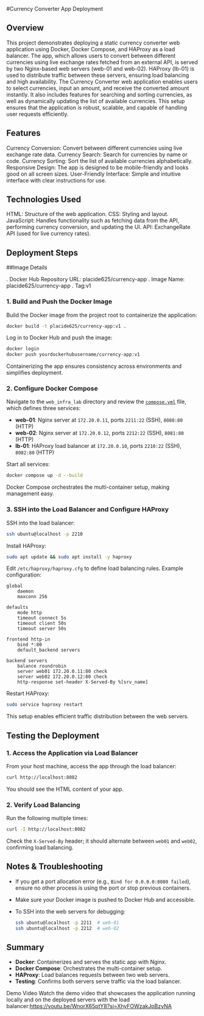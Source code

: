 #Currency Converter App Deployment

## Overview

This project demonstrates deploying a static currency converter web application using Docker, Docker Compose, and HAProxy as a load balancer. The app, which allows users to convert between different currencies using live exchange rates fetched from an external API, is served by two Nginx-based web servers (web-01 and web-02). HAProxy (lb-01) is used to distribute traffic between these servers, ensuring load balancing and high availability.
The Currency Converter web application enables users to select currencies, input an amount, and receive the converted amount instantly. It also includes features for searching and sorting currencies, as well as dynamically updating the list of available currencies. This setup ensures that the application is robust, scalable, and capable of handling user requests efficiently.

## Features
Currency Conversion: Convert between different currencies using live exchange rate data.
Currency Search: Search for currencies by name or code.
Currency Sorting: Sort the list of available currencies alphabetically.
Responsive Design: The app is designed to be mobile-friendly and looks good on all screen sizes.
User-Friendly Interface: Simple and intuitive interface with clear instructions for use.

## Technologies Used

HTML: Structure of the web application.
CSS: Styling and layout.
JavaScript: Handles functionality such as fetching data from the API, performing currency conversion, and updating the UI.
API: ExchangeRate API (used for live currency rates).

## Deployment Steps

##Image Details

. Docker Hub Repository URL: placide625/currency-app
. Image Name: placide625/currency-app
. Tag:v1


### 1. Build and Push the Docker Image

Build the Docker image from the project root to containerize the application:

```sh
docker build -t placide625/currency-app:v1 .
```

Log in to Docker Hub and push the image:

```sh
docker login
docker push yourdockerhubusername/currency-app:v1
```

Containerizing the app ensures consistency across environments and simplifies deployment.

### 2. Configure Docker Compose

Navigate to the `web_infra_lab` directory and review the [`compose.yml`](web_infra_lab/compose.yml) file, which defines three services:

- **web-01**: Nginx server at `172.20.0.11`, ports `2211:22` (SSH), `8080:80` (HTTP)
- **web-02**: Nginx server at `172.20.0.12`, ports `2212:22` (SSH), `8081:80` (HTTP)
- **lb-01**: HAProxy load balancer at `172.20.0.10`, ports `2210:22` (SSH), `8082:80` (HTTP)

Start all services:

```sh
docker compose up -d --build
```

Docker Compose orchestrates the multi-container setup, making management easy.

### 3. SSH into the Load Balancer and Configure HAProxy

SSH into the load balancer:

```sh
ssh ubuntu@localhost -p 2210
```

Install HAProxy:

```sh
sudo apt update && sudo apt install -y haproxy
```

Edit `/etc/haproxy/haproxy.cfg` to define load balancing rules. Example configuration:

```
global
    daemon
    maxconn 256

defaults
    mode http
    timeout connect 5s
    timeout client 50s
    timeout server 50s

frontend http-in
    bind *:80
    default_backend servers

backend servers
    balance roundrobin
    server web01 172.20.0.11:80 check
    server web02 172.20.0.12:80 check
    http-response set-header X-Served-By %[srv_name]
```

Restart HAProxy:

```sh
sudo service haproxy restart
```

This setup enables efficient traffic distribution between the web servers.

## Testing the Deployment

### 1. Access the Application via Load Balancer

From your host machine, access the app through the load balancer:

```sh
curl http://localhost:8082
```

You should see the HTML content of your app.

### 2. Verify Load Balancing

Run the following multiple times:

```sh
curl -I http://localhost:8082
```

Check the `X-Served-By` header; it should alternate between `web01` and `web02`, confirming load balancing.

## Notes & Troubleshooting

- If you get a port allocation error (e.g., `Bind for 0.0.0.0:8080 failed`), ensure no other process is using the port or stop previous containers.
- Make sure your Docker image is pushed to Docker Hub and accessible.
- To SSH into the web servers for debugging:

  ```sh
  ssh ubuntu@localhost -p 2211  # web-01
  ssh ubuntu@localhost -p 2212  # web-02
  ```

## Summary

- **Docker**: Containerizes and serves the static app with Nginx.
- **Docker Compose**: Orchestrates the multi-container setup.
- **HAProxy**: Load balances requests between two web servers.
- **Testing**: Confirms both servers serve traffic via the load balancer.

Demo Video Watch the demo video that showcases the application running locally and on the deployed servers with the load balancer:https://youtu.be/WnorX65ptY8?si=XhyFOWzakJpBzyNA 

